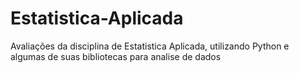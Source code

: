 # Estatistica-Aplicada
Avaliações da disciplina de Estatistica Aplicada, utilizando Python  e algumas de suas bibliotecas para analise de dados
